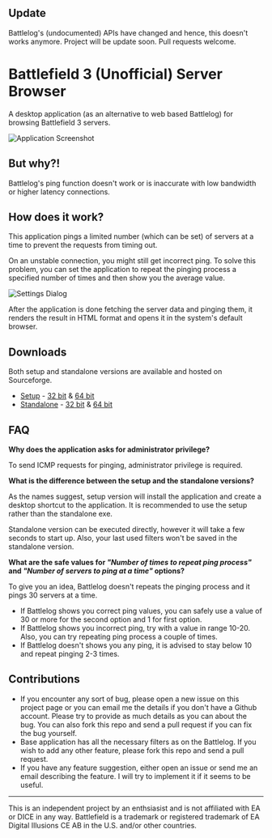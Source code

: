 Update
------

Battlelog's (undocumented) APIs have changed and hence, this doesn't works anymore. Project will be update soon. Pull requests welcome.



Battlefield 3 (Unofficial) Server Browser
=========================================

A desktop application (as an alternative to web based Battlelog) for browsing Battlefield 3 servers.

![Application Screenshot](https://github.com/vivekagr/bf3sb/raw/master/images/app.png "Battlefield 3 Server Browser")


But why?!
----------

Battlelog's ping function doesn't work or is inaccurate with low bandwidth or higher latency connections.


How does it work?
------------------

This application pings a limited number (which can be set) of servers at a time to prevent the requests from timing out.

On an unstable connection, you might still get incorrect ping.
To solve this problem, you can set the application to repeat the pinging process a specified number of times and then show you 
the average value.

![Settings Dialog](https://github.com/vivekagr/bf3sb/raw/master/images/settings.png "Settings Dialog")

After the application is done fetching the server data and pinging them, it renders the result in HTML format and opens it in the system's default browser.


Downloads
----------

Both setup and standalone versions are available and hosted on Sourceforge.

* [Setup](http://sourceforge.net/projects/bf3sb/files/setup/) - [32 bit](http://sourceforge.net/projects/bf3sb/files/setup/bf3sb_setup_32bit.exe/download) & [64 bit](http://sourceforge.net/projects/bf3sb/files/setup/bf3sb_setup_64bit.exe/download)
* [Standalone](http://sourceforge.net/projects/bf3sb/files/standalone/) - [32 bit](http://sourceforge.net/projects/bf3sb/files/standalone/BF3%20Server%20Browser%20%2832-bit%29.exe/download) & [64 bit](http://sourceforge.net/projects/bf3sb/files/standalone/BF3%20Server%20Browser%20%2864-bit%29.exe/download)

FAQ
----

__Why does the application asks for administrator privilege?__

To send ICMP requests for pinging, administrator privilege is required.

__What is the difference between the setup and the standalone versions?__

As the names suggest, setup version will install the application and create a desktop shortcut to the application. It is recommended to use the setup rather than the standalone exe.

Standalone version can be executed directly, however it will take a few seconds to start up. Also, your last used filters won't be saved in the standalone version.

__What are the safe values for *"Number of times to repeat ping process"* and *"Number of servers to ping at a time"* options?__

To give you an idea, Battlelog doesn't repeats the pinging process and it pings 30 servers at a time.
* If Battlelog shows you correct ping values, you can safely use a value of 30 or more for the second option and 1 for first option.
* If Battlelog shows you incorrect ping, try with a value in range 10-20. Also, you can try repeating ping process a couple of times.
* If Battlelog doesn't shows you any ping, it is advised to stay below 10 and repeat pinging 2-3 times.

Contributions
--------------

* If you encounter any sort of bug, please open a new issue on this project page or you can email me the details if you don't have a Github account. Please try to provide as much details as you can about the bug. You can also fork this repo and send a pull request if you can fix the bug yourself.
* Base application has all the necessary filters as on the Battlelog. If you wish to add any other feature, please fork this repo and send a pull request.
* If you have any feature suggestion, either open an issue or send me an email describing the feature. I will try to implement it if it seems to be useful.

---------------------------------

This is an independent project by an enthsiasist and is not affiliated with EA or DICE in any way. Battlefield is a trademark or registered trademark of EA Digital Illusions CE AB in the U.S. and/or other countries.

